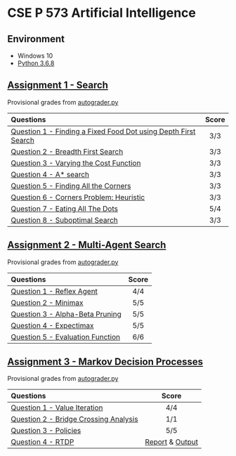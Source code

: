 # CSE P 573 Artificial Intelligence

## Environment

* Windows 10
* [Python 3.6.8](https://www.python.org/downloads/release/python-368/)

## [Assignment 1 - Search](https://courses.cs.washington.edu/courses/csep573/19wi/assignments/search.html)

Provisional grades from [autograder.py](./Assignment1-Search/autograder.py)

| Questions | Score |
| :-------- | :---: |
| [Question 1 - Finding a Fixed Food Dot using Depth First Search](https://github.com/BigEggStudy/UW-CSEP-573-Wi19-Artificial-Intelligence/issues/1) | 3/3 |
| [Question 2 - Breadth First Search](https://github.com/BigEggStudy/UW-CSEP-573-Wi19-Artificial-Intelligence/issues/2) | 3/3 |
| [Question 3 - Varying the Cost Function](https://github.com/BigEggStudy/UW-CSEP-573-Wi19-Artificial-Intelligence/issues/3) | 3/3 |
| [Question 4 - A* search](https://github.com/BigEggStudy/UW-CSEP-573-Wi19-Artificial-Intelligence/issues/4) | 3/3 |
| [Question 5 - Finding All the Corners](https://github.com/BigEggStudy/UW-CSEP-573-Wi19-Artificial-Intelligence/issues/5) | 3/3 |
| [Question 6 - Corners Problem: Heuristic](https://github.com/BigEggStudy/UW-CSEP-573-Wi19-Artificial-Intelligence/issues/6) | 3/3 |
| [Question 7 - Eating All The Dots](https://github.com/BigEggStudy/UW-CSEP-573-Wi19-Artificial-Intelligence/issues/7) | 5/4 |
| [Question 8 - Suboptimal Search](https://github.com/BigEggStudy/UW-CSEP-573-Wi19-Artificial-Intelligence/issues/8) | 3/3 |

## [Assignment 2 - Multi-Agent Search](https://courses.cs.washington.edu/courses/csep573/19wi/assignments/multi_agent.html)

Provisional grades from [autograder.py](./Assignment2-MultiAgentSearch/autograder.py)

| Questions | Score |
| :-------- | :---: |
| [Question 1 - Reflex Agent](https://github.com/BigEggStudy/UW-CSEP-573-Wi19-Artificial-Intelligence/issues/9) | 4/4 |
| [Question 2 - Minimax](https://github.com/BigEggStudy/UW-CSEP-573-Wi19-Artificial-Intelligence/issues/10) | 5/5 |
| [Question 3 - Alpha-Beta Pruning](https://github.com/BigEggStudy/UW-CSEP-573-Wi19-Artificial-Intelligence/issues/11) | 5/5 |
| [Question 4 - Expectimax](https://github.com/BigEggStudy/UW-CSEP-573-Wi19-Artificial-Intelligence/issues/12) | 5/5 |
| [Question 5 - Evaluation Function](https://github.com/BigEggStudy/UW-CSEP-573-Wi19-Artificial-Intelligence/issues/13) | 6/6 |

## [Assignment 3 - Markov Decision Processes](https://courses.cs.washington.edu/courses/csep573/19wi/assignments/reinforcement_mdp.html)

Provisional grades from [autograder.py](./Assignment3-MDP/autograder.py)

| Questions | Score |
| :-------- | :---: |
| [Question 1 - Value Iteration](https://github.com/BigEggStudy/UW-CSEP-573-Wi19-Artificial-Intelligence/issues/15) | 4/4 |
| [Question 2 - Bridge Crossing Analysis](https://github.com/BigEggStudy/UW-CSEP-573-Wi19-Artificial-Intelligence/issues/16) | 1/1 |
| [Question 3 - Policies](https://github.com/BigEggStudy/UW-CSEP-573-Wi19-Artificial-Intelligence/issues/17) | 5/5 |
| [Question 4 - RTDP](https://github.com/BigEggStudy/UW-CSEP-573-Wi19-Artificial-Intelligence/issues/18) | [Report](./Assignment3-MDP/rtdp.pdf) & [Output](./Assignment3-MDP/output.txt) |
